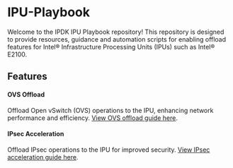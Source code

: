 # IPU-Playbook

Welcome to the IPDK IPU Playbook repository! This repository is designed to provide resources, guidance and automation scripts for enabling offload features for Intel&reg; Infrastructure Processing Units (IPUs) such as Intel&reg; E2100.

## Features

#### OVS Offload
Offload Open vSwitch (OVS) operations to the IPU, enhancing network performance and efficiency. [View OVS offload guide here](./ovs_offload).

#### IPsec Acceleration
Offload IPsec operations to the IPU for improved security. [View IPsec acceleration guide here](./ipsec_accel).


